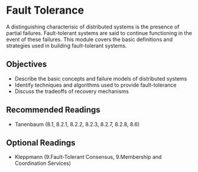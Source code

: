 # Fault Tolerance

A distinguishing characterisic of distributed systems is the presence of partial
failures. Fault-tolerant systems are said to continue functioning in the event
of these failures. This module covers the basic definitions and strategies used
in building fault-tolerant systems.

<!-- TODO: A lab with chaos testing, K8s? -->

## Objectives

- Describe the basic concepts and failure models of distributed systems
- Identify techniques and algorithms used to provide fault-tolerance
- Discuss the tradeoffs of recovery mechanisms

## Recommended Readings

- Tanenbaum (8.1, 8.2.1, 8.2.2, 8.2.3, 8.2.7, 8.2.8, 8.6)

## Optional Readings

- Kleppmann (9.Fault-Tolerant Consensus, 9.Membership and Coordination Services)
